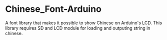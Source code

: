 # Chinese_Font-Arduino
A font library that makes it possible to show Chinese on Arduino's LCD.
This library requires SD and LCD module for loading and outputing string in chinese.
